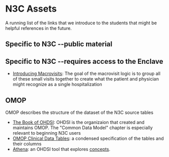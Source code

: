 N3C Assets
========

A running list of the links that we introduce to the students that might be helpful references in the future.

Specific to N3C --public material
----------

Specific to N3C --requires access to the Enclave
----------

* [Introducing Macrovisits](https://unite.nih.gov/workspace/report/ri.report.main.report.c9e2ca50-860c-4988-93c6-f5b1d9d915ed): The goal of the macrovisit logic is to group all of these small visits together to create what the patient and physician might recognize as a single hospitalization

OMOP
-----------

OMOP describes the structure of the dataset of the N3C source tables

* [The Book of OHDSI](https://ohdsi.github.io/TheBookOfOhdsi/): OHDSI is the organizaion that created and maintains OMOP.  The "Common Data Model" chapter is especially relevant to beginning N3C users
* [OMOP Clinical Data Tables](https://ohdsi.github.io/CommonDataModel/cdm60.html#Clinical_Data_Tables): a condensed specification of the tables and their columns
* [Athena](https://athena.ohdsi.org/search-terms/terms): an OHDSI tool that explores [concepts](https://ohdsi.github.io/TheBookOfOhdsi/CommonDataModel.html#representation-of-content-through-concepts).
